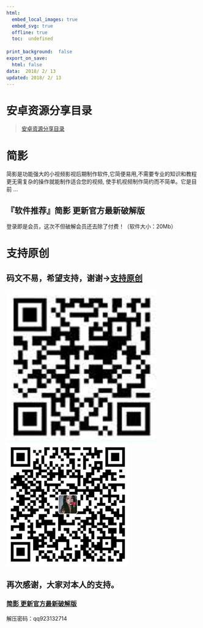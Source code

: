 ```yaml
---
html:
  embed_local_images: true
  embed_svg: true
  offline: true
  toc:  undefined

print_background:  false
export_on_save:
  html: false
data:  2018/ 2/ 13
updated: 2018/ 2/ 13
---
```




# 安卓资源分享目录

> [安卓资源分享目录](https://blog.csdn.net/qq923132714/article/details/83059823 "安卓资源分享目录")

# 简影

简影是功能强大的小视频影视后期制作软件,它简便易用,不需要专业的知识和教程更无需复杂的操作就能制作适合您的视频, 使手机视频制作简约而不简单。它是目前 ...


## 『软件推荐』简影 更新官方最新破解版

登录即是会员，这次不但破解会员还去除了付费！（软件大小：20Mb）

# 支持原创
## 码文不易，希望支持，谢谢->**[支持原创](http://blog.csdn.net/qq923132714/article/details/79399145)**
![微信支付](https://raw.githubusercontent.com/923132714/my_picture/master/blog/support/weixin.png)![微信支付](https://raw.githubusercontent.com/923132714/my_picture/master/blog/support/支付宝.png)
## 再次感谢，大家对本人的支持。

### [简影 更新官方最新破解版](http://u16848854.ctfile.net/fs/16848854-336114438 "简影 更新官方最新破解版")

解压密码：qq923132714
